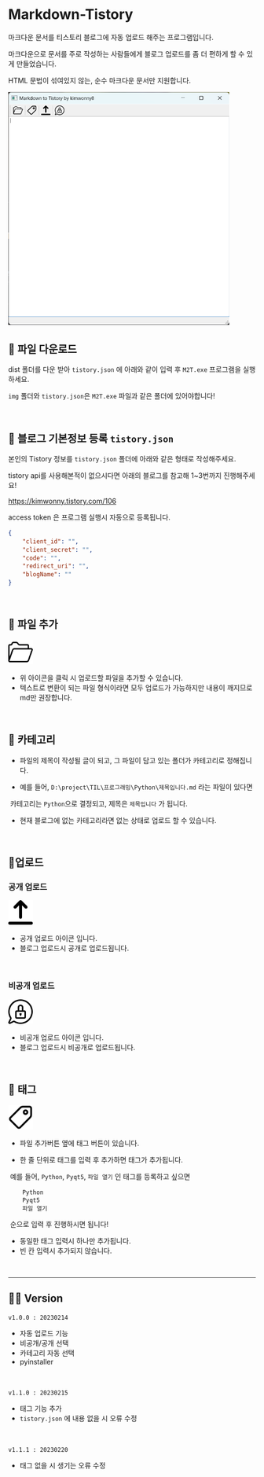 # Markdown-Tistory

마크다운 문서를 티스토리 블로그에 자동 업로드 해주는 프로그램입니다.

마크다운으로 문서를 주로 작성하는 사람들에게 블로그 업로드를 좀 더 편하게 할 수 있게 만들었습니다.

HTML 문법이 섞여있지 않는, 순수 마크다운 문서만 지원합니다. 

<img src="./img/실행화면.png" width=450>
<br>






## 📌 파일 다운로드

dist 폴더를 다운 받아 `tistory.json` 에 아래와 같이 입력 후 `M2T.exe` 프로그램을 실행하세요.

`img` 폴더와 `tistory.json`은 `M2T.exe` 파일과 같은 폴더에 있어야합니다!

<br>




## 📌 블로그 기본정보 등록 `tistory.json`

본인의 Tistory 정보를 `tistory.json` 폴더에 아래와 같은 형태로 작성해주세요.

tistory api를 사용해본적이 없으시다면 아래의 블로그를 참고해 1~3번까지 진행해주세요!

https://kimwonny.tistory.com/106



access token 은 프로그램 실행시 자동으로 등록됩니다.

```json
{
	"client_id": "",
	"client_secret": "",
	"code": "",
	"redirect_uri": "",
	"blogName": ""
}
```


<br>






## 📌 파일 추가

<img src="./img/folder.png" width="50" />

- 위 아이콘을 클릭 시 업로드할 파일을 추가할 수 있습니다.
- 텍스트로 변환이 되는 파일 형식이라면 모두 업로드가 가능하지만 내용이 깨지므로 md만 권장합니다.

<br>





## 📌 카테고리

- 파일의 제목이 작성될 글이 되고, 그 파일이 담고 있는 폴더가 카테고리로 정해집니다.

- 예를 들어, `D:\project\TIL\프로그래밍\Python\제목입니다.md` 라는 파일이 있다면

​		카테고리는 `Python`으로 결정되고, 제목은 `제목입니다` 가 됩니다.

- 현재 블로그에 없는 카테고리라면 없는 상태로 업로드 할 수 있습니다.

<br>





## 📌업로드

### 공개 업로드

<img src="./img/upload.png" width="50" />

- 공개 업로드 아이콘 입니다.
- 블로그 업로드시 공개로 업로드됩니다.

<br>

### 비공개 업로드

<img src="./img/secret_upload.png" width="50" />

- 비공개 업로드 아이콘 입니다.
- 블로그 업로드시 비공개로 업로드됩니다.

<br>






## 📌 태그

<img src="./img/tag.png" width="50" />

- 파일 추가버튼 옆에 태그 버튼이 있습니다.

- 한 줄 단위로 태그를 입력 후 추가하면 태그가 추가됩니다.

​	예를 들어, `Python`, `Pyqt5`, `파일 열기` 인 태그를 등록하고 싶으면 

```
    Python
    Pyqt5
    파일 열기
```

​	순으로 입력 후 진행하시면 됩니다!

- 동일한 태그 입력시 하나만 추가됩니다.
- 빈 칸 입력시 추가되지 않습니다.

<br>

***



## 👩‍💻 Version

`v1.0.0 : 20230214`

- 자동 업로드 기능
- 비공개/공개 선택
- 카테고리 자동 선택
- pyinstaller 

<br>


`v1.1.0 : 20230215`

- 태그 기능 추가
- `tistory.json` 에 내용 없을 시 오류 수정

<br>

`v1.1.1 : 20230220`

- 태그 없을 시 생기는 오류 수정

